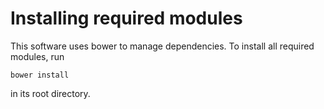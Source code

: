 # Installing required modules

This software uses bower to manage dependencies. To install all required
modules, run

    bower install

in its root directory.
